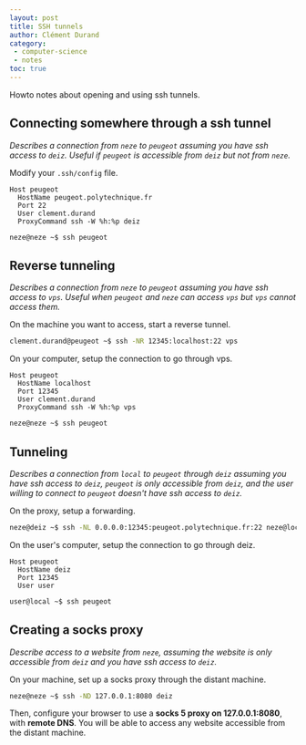 ```yaml
---
layout: post
title: SSH tunnels
author: Clément Durand
category:
 - computer-science
 - notes
toc: true
---
```


Howto notes about opening and using ssh tunnels.

## Connecting somewhere through a ssh tunnel

*Describes a connection from `neze` to `peugeot` assuming you have ssh access to `deiz`. Useful if `peugeot` is accessible from `deiz` but not from `neze`.*

Modify your `.ssh/config` file.
```
Host peugeot
  HostName peugeot.polytechnique.fr
  Port 22
  User clement.durand
  ProxyCommand ssh -W %h:%p deiz
```

```sh
neze@neze ~$ ssh peugeot
```

## Reverse tunneling

*Describes a connection from `neze` to `peugeot` assuming you have ssh access to `vps`. Useful when `peugeot` and `neze` can access `vps` but `vps` cannot access them.*

On the machine you want to access, start a reverse tunnel.

```sh
clement.durand@peugeot ~$ ssh -NR 12345:localhost:22 vps
```

On your computer, setup the connection to go through vps.

```
Host peugeot
  HostName localhost
  Port 12345
  User clement.durand
  ProxyCommand ssh -W %h:%p vps
```

```sh
neze@neze ~$ ssh peugeot
```

## Tunneling

*Describes a connection from `local` to `peugeot` through `deiz` assuming you have ssh access to `deiz`, `peugeot` is only accessible from `deiz`, and the user willing to connect to `peugeot` doesn't have ssh access to `deiz`.*

On the proxy, setup a forwarding.

```sh
neze@deiz ~$ ssh -NL 0.0.0.0:12345:peugeot.polytechnique.fr:22 neze@localhost
```

On the user's computer, setup the connection to go through deiz.

```
Host peugeot
  HostName deiz
  Port 12345
  User user
```

```sh
user@local ~$ ssh peugeot
```

## Creating a socks proxy

*Describe access to a website from `neze`, assuming the website is only accessible from `deiz` and you have ssh access to `deiz`.*

On your machine, set up a socks proxy through the distant machine.

```sh
neze@neze ~$ ssh -ND 127.0.0.1:8080 deiz
```

Then, configure your browser to use a **socks 5 proxy on 127.0.0.1:8080**, with **remote DNS**. You will be able to access any website accessible from the distant machine.
